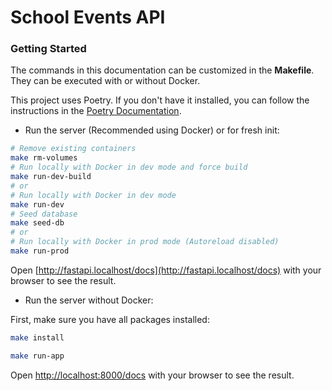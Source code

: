# School Events API

### Getting Started

The commands in this documentation can be customized in the **Makefile**. They can be executed with or without Docker.

This project uses Poetry. If you don't have it installed, you can follow the instructions in the [Poetry Documentation](https://python-poetry.org/docs/#installation).

- Run the server (Recommended using Docker) or for fresh init:

```bash
# Remove existing containers
make rm-volumes
# Run locally with Docker in dev mode and force build
make run-dev-build
# or
# Run locally with Docker in dev mode
make run-dev
# Seed database
make seed-db
# or
# Run locally with Docker in prod mode (Autoreload disabled)
make run-prod
```

Open [http://fastapi.localhost/docs](http://fastapi.localhost/docs) with your browser to see the result.

- Run the server without Docker:

First, make sure you have all packages installed:

```bash
make install
```

```bash
make run-app
```

Open [http://localhost:8000/docs](http://localhost:8002/docs) with your browser to see the result.
